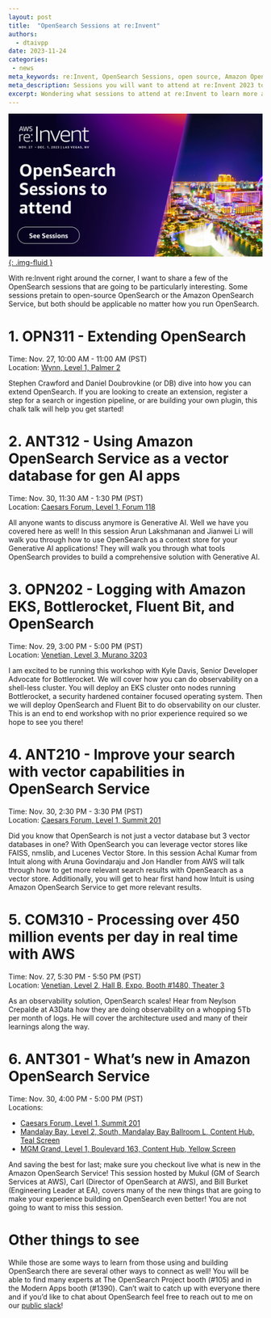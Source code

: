 ```yaml
---
layout: post
title:  "OpenSearch Sessions at re:Invent"
authors:
  - dtaivpp
date: 2023-11-24
categories:
 - news
meta_keywords: re:Invent, OpenSearch Sessions, open source, Amazon OpenSearch Service
meta_description: Sessions you will want to attend at re:Invent 2023 to learn more about OpenSearch!
excerpt: Wondering what sessions to attend at re:Invent to learn more about OpenSearch? We've got you covered! Here are the top 6 sessions to attend this year at re:Invent to deepen your OpenSearch knowledge.
---
```


<a href="https://hub.reinvent.awsevents.com/attendee-portal/catalog/?search=OpenSearch">![OpenSearch Sessions at re:Invent Banner](/assets/media/blog-images/2023-11-24-sessions-at-reinvent/reInvent_banner.jpg){: .img-fluid }</a>

With re:Invent right around the corner, I want to share a few of the OpenSearch sessions that are going to be particularly interesting. Some sessions pretain to open-source OpenSearch or the Amazon OpenSearch Service, but both should be applicable no matter how you run OpenSearch.

# 1. OPN311 - Extending OpenSearch

Time: Nov. 27, 10:00 AM - 11:00 AM (PST)
<br>Location: [Wynn, Level 1, Palmer 2](https://hub.reinvent.awsevents.com/attendee-portal/catalog/?search=OPN311)

Stephen Crawford and Daniel Doubrovkine (or DB) dive into how you can extend OpenSearch. If you are looking to create an extension, register a step for a search or ingestion pipeline, or are building your own plugin, this chalk talk will help you get started!

# 2. ANT312 - Using Amazon OpenSearch Service as a vector database for gen AI apps

Time: Nov. 30, 11:30 AM - 1:30 PM (PST)
<br>Location: [Caesars Forum, Level 1, Forum 118](https://hub.reinvent.awsevents.com/attendee-portal/catalog/?search=ANT312)

All anyone wants to discuss anymore is Generative AI. Well we have you covered here as well! In this session Arun Lakshmanan and Jianwei Li will walk you through how to use OpenSearch as a context store for your Generative AI applications! They will walk you through what tools OpenSearch provides to build a comprehensive solution with Generative AI.

# 3. OPN202 - Logging with Amazon EKS, Bottlerocket, Fluent Bit, and OpenSearch

Time: Nov. 29, 3:00 PM - 5:00 PM (PST)
<br>Location: [Venetian, Level 3, Murano 3203](https://hub.reinvent.awsevents.com/attendee-portal/catalog/?search=OPN202)

I am excited to be running this workshop with Kyle Davis, Senior Developer Advocate for Bottlerocket. We will cover how you can do observability on a shell-less cluster. You will deploy an EKS cluster onto nodes running Bottlerocket, a security hardened container focused operating system. Then we will deploy OpenSearch and Fluent Bit to do observability on our cluster. This is an end to end workshop with no prior experience required so we hope to see you there!

# 4. ANT210 - Improve your search with vector capabilities in OpenSearch Service

Time: Nov. 30, 2:30 PM - 3:30 PM (PST)
<br>Location: [Caesars Forum, Level 1, Summit 201](https://hub.reinvent.awsevents.com/attendee-portal/catalog/?search=ANT210)

Did you know that OpenSearch is not just a vector database but 3 vector databases in one? With OpenSearch you can leverage vector stores like FAISS, nmslib, and Lucenes Vector Store. In this session Achal Kumar from Intuit along with Aruna Govindaraju and Jon Handler from AWS will talk through how to get more relevant search results with OpenSearch as a vector store. Additionally, you will get to hear first hand how Intuit is using Amazon OpenSearch Service to get more relevant results.

# 5. COM310 - Processing over 450 million events per day in real time with AWS

Time: Nov. 27, 5:30 PM - 5:50 PM (PST)
<br>Location: [Venetian, Level 2, Hall B, Expo, Booth #1480, Theater 3](https://hub.reinvent.awsevents.com/attendee-portal/catalog/?search=COM310)

As an observability solution, OpenSearch scales! Hear from Neylson Crepalde at A3Data how they are doing observability on a whopping 5Tb per month of logs. He will cover the architecture used and many of their learnings along the way.

# 6. ANT301 - What’s new in Amazon OpenSearch Service

Time: Nov. 30, 4:00 PM - 5:00 PM (PST)
<br>Locations:
* [Caesars Forum, Level 1, Summit 201](https://hub.reinvent.awsevents.com/attendee-portal/catalog/?search=ANT301)
* [Mandalay Bay, Level 2, South, Mandalay Bay Ballroom L, Content Hub, Teal Screen](https://hub.reinvent.awsevents.com/attendee-portal/catalog/?search=ANT301-SC1)
* [MGM Grand, Level 1, Boulevard 163, Content Hub, Yellow Screen](https://hub.reinvent.awsevents.com/attendee-portal/catalog/?search=ANT301-SC2)

And saving the best for last; make sure you checkout live what is new in the Amazon OpenSearch Service! This session hosted by Mukul (GM of Search Services at AWS), Carl (Director of OpenSearch at AWS), and Bill Burket (Engineering Leader at EA), covers many of the new things that are going to make your experience building on OpenSearch even better! You are not going to want to miss this session.

# Other things to see

While those are some ways to learn from those using and building OpenSearch there are several other ways to connect as well! You will be able to find many experts at The OpenSearch Project booth (#105) and in the Modern Apps booth (#1390). Can’t wait to catch up with everyone there and if you’d like to chat about OpenSearch feel free to reach out to me on our [public slack](https://opensearch.org/slack.html)!
